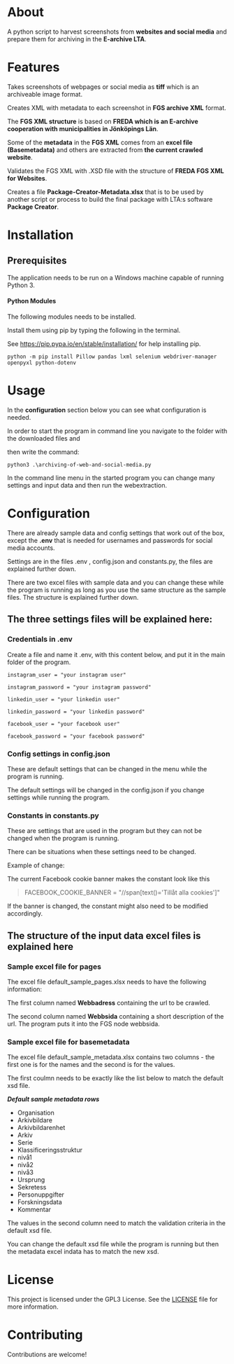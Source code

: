 # About 
A python script to harvest screenshots from **websites and social media** and prepare them for archiving in the **E-archive LTA**.

# Features
Takes screenshots of webpages or social media as **tiff** which is an archiveable image format.

Creates XML with metadata to each screenshot in **FGS archive XML** format.

The **FGS XML structure** is based on **FREDA which is an E-archive cooperation with municipalities in Jönköpings Län**.

Some of the **metadata** in the **FGS XML** comes from an **excel file (Basemetadata)** and others are extracted from **the current crawled website**.

Validates the FGS XML with .XSD file with the structure of **FREDA FGS XML for Websites**.

Creates a file **Package-Creator-Metadata.xlsx** that is to be used by another script or process to build the final package with LTA:s software **Package Creator**.

# Installation


## Prerequisites
The application needs to be run on a Windows machine capable of running Python 3.
 

#### Python Modules
The following modules needs to be installed.
 
Install them using pip by typing the following in the terminal.
 
See https://pip.pypa.io/en/stable/installation/ for help installing pip.
 
```
python -m pip install Pillow pandas lxml selenium webdriver-manager openpyxl python-dotenv
```

# Usage
In the **configuration** section below you can see what configuration is needed.

In order to start the program in command line you navigate to the folder with the downloaded files and

then write the command: 
 
```
python3 .\archiving-of-web-and-social-media.py
```

In the command line menu in the started program you can change many settings and input data and then run the webextraction.

# Configuration
There are already sample data and config settings that work out of the box, except the **.env** that
is needed for usernames and passwords for social media accounts.

Settings are in the files .env , config.json and constants.py, the files are explained further down. 

There are two excel files with sample data and you can change these while the program is running as long as you use the same 
structure as the sample files. The structure is explained further down.

## The three settings files will be explained here: ###
### Credentials in .env 
Create a file and name it .env, with this content below, and put it in the main folder of the program.

```
instagram_user = "your instagram user"

instagram_password = "your instagram password"

linkedin_user = "your linkedin user"

linkedin_password = "your linkedin password"

facebook_user = "your facebook user"

facebook_password = "your facebook password"
```
### Config settings in config.json
These are default settings that can be changed in the menu while the program is running.

The default settings will be changed in the config.json if you change settings while running the program.

### Constants in constants.py
These are settings that are used in the program but they can not be changed when the program is running.
 
There can be situations when these settings need to be changed.


Example of change: 

The current Facebook cookie banner makes the constant look like this

>FACEBOOK_COOKIE_BANNER = "//span[text()='Tillåt alla cookies']"

If the banner is changed, the constant might also need to be modified accordingly.

## The structure of the input data excel files is explained here ###
### Sample excel file for pages ###

The excel file default_sample_pages.xlsx needs to have the following information:

The first column named **Webbadress** containing the url to be crawled.

The second column named **Webbsida** containing a short description of the url. The program puts it into the FGS node webbsida.

### Sample excel file for basemetadata ###

The excel file default_sample_metadata.xlsx contains two columns - the first one is for the names and the second is for the values.

The first coulmn needs to be exactly like the list below to match the default xsd file. 

***Default sample metadata rows***

- Organisation
- Arkivbildare
- Arkivbildarenhet 
- Arkiv
- Serie
- Klassificeringsstruktur
- nivå1
- nivå2
- nivå3
- Ursprung
- Sekretess
- Personuppgifter
- Forskningsdata
- Kommentar


The values in the second column need to match the validation criteria in the default xsd file.

You can change the default xsd file while the program is running but then the metadata excel indata has to match the new xsd. 

# License
This project is licensed under the GPL3 License. See the [LICENSE](LICENSE.txt) file for more information.  

# Contributing
Contributions are welcome! 


